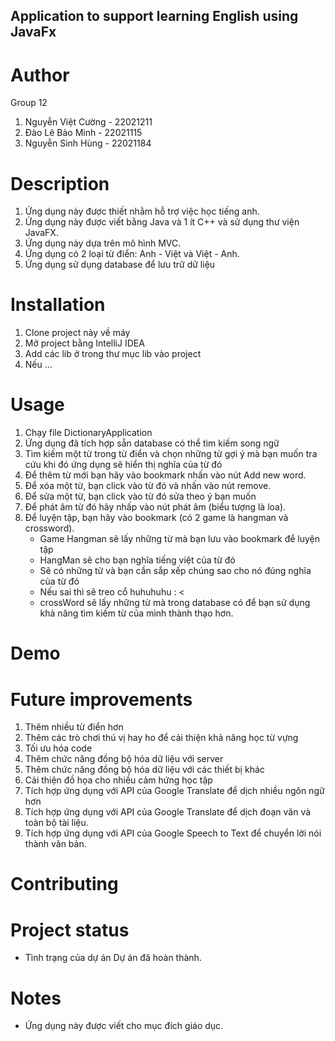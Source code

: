 ## Application to support learning English using JavaFx

# Author
Group 12
1. Nguyễn Việt Cường - 22021211
2. Đào Lê Bảo Minh - 22021115
3. Nguyễn Sinh Hùng - 22021184

# Description
1. Ứng dụng này được thiết nhằm hỗ trợ việc học tiếng anh.
2. Ứng dụng này được viết bằng Java và 1 ít C++ và sử dụng thư viện JavaFX.
3. Ứng dụng này dựa trên mô hình MVC. 
4. Ứng dụng có 2 loại từ điển: Anh - Việt
và Việt - Anh. 
5. Ứng dụng sử dụng database để lưu trữ dữ liệu

# Installation 
1. Clone project này về máy
2. Mở project bằng IntelliJ IDEA
3. Add các lib ở trong thư mục lib vào project
4. Nếu ...

# Usage
1. Chạy file DictionaryApplication
2. Ứng dụng đã tích hợp sẵn database có thể tìm kiếm song ngữ
3. Tìm kiếm một từ trong từ điển và chọn những từ gợi ý mà bạn muốn tra cứu
khi đó ứng dụng sẽ hiển thị nghĩa của từ đó
4. Để thêm từ mới bạn hãy vào bookmark nhấn vào nút Add new word. 
5. Để xóa một từ, bạn click vào từ đó và nhấn vào nút remove. 
6. Để sửa một từ, bạn click vào từ đó sửa theo ý bạn muốn
7. Để phát âm từ đó hãy nhấp vào nút phát âm (biểu tượng là loa).
8. Để luyện tập, bạn hãy vào bookmark (có 2 game là hangman và crossword). 
   - Game Hangman sẽ lấy những từ mà bạn lưu vào bookmark để luyện tập
   - HangMan sẽ cho bạn nghĩa tiếng việt của từ đó
   - Sẽ có những từ và bạn cần sắp xếp chúng sao cho nó đúng nghĩa của từ đó
   - Nếu sai thì sẽ treo cổ huhuhuhu : <
   - crossWord sẽ lấy những từ mà trong database có để bạn sử dụng khả năng tìm kiếm từ của mình thành thạo hơn.

# Demo 


# Future improvements
1. Thêm nhiều từ điển hơn 
2. Thêm các trò chơi thú vị hay ho để cải thiện khả năng học từ vựng 
3. Tối ưu hóa code 
4. Thêm chức năng đồng bộ hóa dữ liệu với server
5. Thêm chức năng đồng bộ hóa dữ liệu với các thiết bị khác
6.   Cải thiện đồ họa cho nhiều cảm hứng học tập
7. Tích hợp ứng dụng với API của Google Translate để dịch nhiều ngôn ngữ hơn
8. Tích hợp ứng dụng với API của Google Translate để dịch đoạn văn và toàn bộ tài liệu.
9. Tích hợp ứng dụng với API của Google Speech to Text để chuyển lời nói thành văn bản.

# Contributing

# Project status
* Tình trạng của dự án
  Dự án đã hoàn thành.

# Notes 
* Ứng dụng này được viết cho mục đích giáo dục.